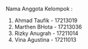 Nama Anggota Kelompok :

1. Ahmad Taufik - 17213019
2. Marthen BHota - 17213036
3. Rizky Anugrah - 17211014
4. Vina Agustina - 17211013
